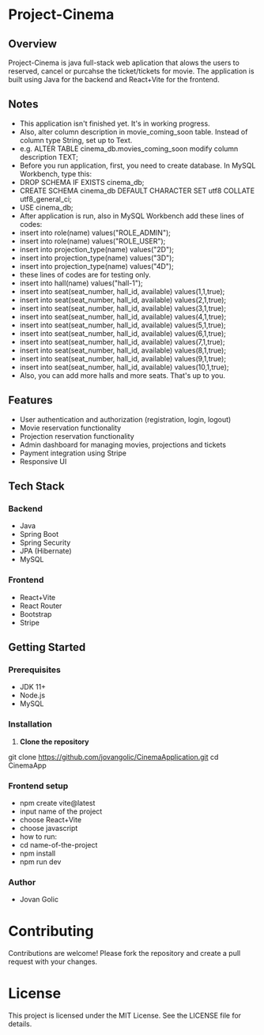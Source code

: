 # Project-Cinema
## Overview

Project-Cinema is java full-stack web aplication that alows the users to reserved, cancel or purcahse the ticket/tickets for movie. The application is built using Java for the backend and React+Vite for the frontend. 

## Notes
- This application isn't finished yet. It's in working progress.
- Also, alter column description in movie_coming_soon table. Instead of column type String, set up to Text.
- e.g. ALTER TABLE cinema_db.movies_coming_soon modify column description TEXT;
- Before you run application, first, you need to create database. In MySQL Workbench, type this: 
- DROP SCHEMA IF EXISTS cinema_db;
- CREATE SCHEMA cinema_db DEFAULT CHARACTER SET utf8 COLLATE utf8_general_ci;
- USE cinema_db;
- After application is run, also in MySQL Workbench add these lines of codes:
- insert into role(name) values("ROLE_ADMIN");
- insert into role(name) values("ROLE_USER");
- insert into projection_type(name) values("2D");
- insert into projection_type(name) values("3D");
- insert into projection_type(name) values("4D");
- these lines of codes are for testing only.
- insert into hall(name) values("hall-1");
- insert into seat(seat_number, hall_id, available) values(1,1,true);
- insert into seat(seat_number, hall_id, available) values(2,1,true);
- insert into seat(seat_number, hall_id, available) values(3,1,true);
- insert into seat(seat_number, hall_id, available) values(4,1,true);
- insert into seat(seat_number, hall_id, available) values(5,1,true);
- insert into seat(seat_number, hall_id, available) values(6,1,true);
- insert into seat(seat_number, hall_id, available) values(7,1,true);
- insert into seat(seat_number, hall_id, available) values(8,1,true);
- insert into seat(seat_number, hall_id, available) values(9,1,true);
- insert into seat(seat_number, hall_id, available) values(10,1,true);
- Also, you can add more halls and more seats. That's up to you.


## Features

- User authentication and authorization (registration, login, logout)
- Movie reservation functionality
- Projection reservation functionality
- Admin dashboard for managing movies, projections and tickets
- Payment integration using Stripe
- Responsive UI

## Tech Stack

### Backend

- Java
- Spring Boot
- Spring Security
- JPA (Hibernate)
- MySQL

### Frontend

- React+Vite
- React Router
- Bootstrap
- Stripe

## Getting Started

### Prerequisites

- JDK 11+
- Node.js
- MySQL

### Installation

1. **Clone the repository**


git clone https://github.com/jovangolic/CinemaApplication.git
cd CinemaApp

### Frontend setup
- npm create vite@latest
- input name of the project
- choose React+Vite
- choose javascript
- how to run:
- cd name-of-the-project
- npm install
- npm run dev

### Author
- Jovan Golic

# Contributing

Contributions are welcome! Please fork the repository and create a pull request with your changes.

# License

This project is licensed under the MIT License. See the LICENSE file for details.
